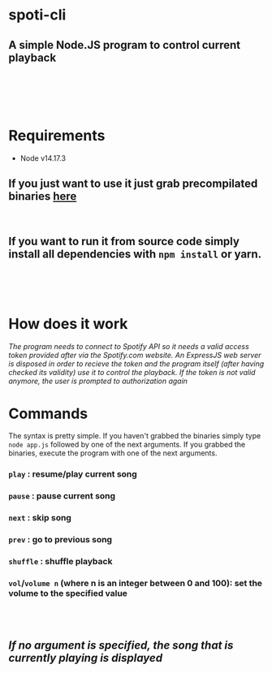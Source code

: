 # spoti-cli
## A simple Node.JS program to control current playback
<br>
<br>
<br>
<br>

# Requirements
 - Node v14.17.3
    

## If you just want to use it just grab precompilated binaries [here](https://github.com/silviosanto6605/spoti-cli/releases)
<br>

## If you want to run it from source code simply install all dependencies with ` npm install ` or yarn.
<br>
<br>
<br>

# How does it work

 _The program needs to connect to Spotify API so it needs a valid access token provided after via the Spotify.com website. An ExpressJS web server is disposed in order to recieve the token and the program itself (after having checked its validity) use it to control the playback. If the token is not valid anymore, the user is prompted to authorization again_

 # Commands

 The syntax is pretty simple. If you haven't grabbed the binaries simply type ` node app.js ` followed by one of the next arguments. If you grabbed the binaries, execute the program with one of the next arguments.


  ### `play` : resume/play current song
  ### `pause` : pause current song
  ### `next` : skip song
  ### `prev` : go to previous song
  ### `shuffle` : shuffle playback
  ### `vol`/`volume n`  __(where n is an integer between 0 and 100)__: set the volume to the specified value
  <br>
  <br>

  ## _If no argument is specified, the song that is currently playing is displayed_

<br>
<br>
<br>
<br>





